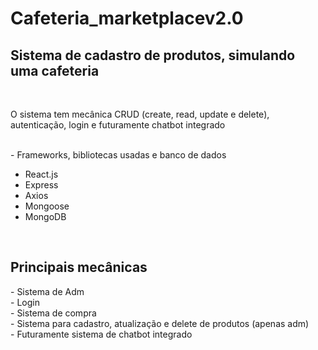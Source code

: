 # Cafeteria_marketplacev2.0
 <h2>Sistema de cadastro de produtos, simulando uma cafeteria</h2> <br>
 <p> O sistema tem mecânica CRUD (create, read, update e delete), autenticação, login e futuramente chatbot integrado </p><br>
- Frameworks, bibliotecas usadas e banco de dados<br>
<ul>
      <li>    React.js </li>
      <li>    Express </li>
      <li>    Axios   </li>
      <li>  Mongoose  </li>
      <li>  MongoDB  </li>
</ul>
<br>     
<h2>Principais mecânicas</h2>
- Sistema de Adm <br>
- Login <br>
- Sistema de compra <br>
- Sistema para cadastro, atualização e delete de produtos (apenas adm) <br>
- Futuramente sistema de chatbot integrado
<br>

